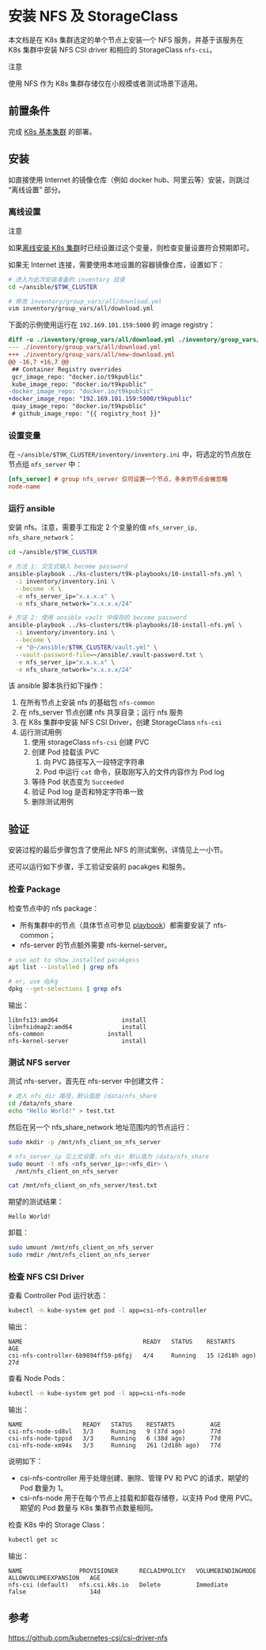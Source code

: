 # 安装 NFS 及 StorageClass

本文档是在 K8s 集群选定的单个节点上安装一个 NFS 服务，并基于该服务在 K8s 集群中安装 NFS CSI driver 和相应的 StorageClass `nfs-csi`。

<aside class="note warning">
<div class="title">注意</div>

使用 NFS 作为 K8s 集群存储仅在小规模或者测试场景下适用。

</aside>

## 前置条件

完成 [K8s 基本集群](../k8s-install.md) 的部署。

## 安装

如直接使用 Internet 的镜像仓库（例如 docker hub、阿里云等）安装，则跳过 “离线设置” 部分。

### 离线设置

<aside class="note">
<div class="title">注意</div>

如果[离线安装 K8s 集群](../../offline/install/k8s.md#安装-k8s-集群)时已经设置过这个变量，则检查变量设置符合预期即可。

</aside>

如果无 Internet 连接，需要使用本地设置的容器镜像仓库，设置如下：

```bash
# 进入为此次安装准备的 inventory 目录
cd ~/ansible/$T9K_CLUSTER

# 修改 inventory/group_vars/all/download.yml
vim inventory/group_vars/all/download.yml
```

下面的示例使用运行在 `192.169.101.159:5000` 的 image registry：

```diff
diff -u ./inventory/group_vars/all/download.yml ./inventory/group_vars/all/new-download.yml
--- ./inventory/group_vars/all/download.yml
+++ ./inventory/group_vars/all/new-download.yml
@@ -16,7 +16,7 @@
 ## Container Registry overrides
 gcr_image_repo: "docker.io/t9kpublic"
 kube_image_repo: "docker.io/t9kpublic"
-docker_image_repo: "docker.io/t9kpublic"
+docker_image_repo: "192.169.101.159:5000/t9kpublic"
 quay_image_repo: "docker.io/t9kpublic"
 # github_image_repo: "{{ registry_host }}"
```



### 设置变量

在 `~/ansible/$T9K_CLUSTER/inventory/inventory.ini` 中，将选定的节点放在节点组 `nfs_server` 中：

```ini
[nfs_server] # group nfs_server 仅可设置一个节点，多余的节点会被忽略
node-name
```


### 运行 ansible

安装 nfs。注意，需要手工指定 2 个变量的值 `nfs_server_ip, nfs_share_network`：

```bash
cd ~/ansible/$T9K_CLUSTER

# 方法 1: 交互式输入 become password
ansible-playbook ../ks-clusters/t9k-playbooks/10-install-nfs.yml \
  -i inventory/inventory.ini \
  --become -K \
  -e nfs_server_ip="x.x.x.x" \
  -e nfs_share_network="x.x.x.x/24"

# 方法 2: 使用 ansible vault 中保存的 become password
ansible-playbook ../ks-clusters/t9k-playbooks/10-install-nfs.yml \
  -i inventory/inventory.ini \
  --become \
  -e "@~/ansible/$T9K_CLUSTER/vault.yml" \
  --vault-password-file=~/ansible/.vault-password.txt \
  -e nfs_server_ip="x.x.x.x" \
  -e nfs_share_network="x.x.x.x/24"
```

该 ansible 脚本执行如下操作：

1. 在所有节点上安装 nfs 的基础包 `nfs-common`
1. 在 nfs_server 节点创建 nfs 共享目录；运行 nfs 服务
1. 在 K8s 集群中安装 NFS CSI Driver，创建 StorageClass `nfs-csi`
1. 运行测试用例
    1. 使用 storageClass `nfs-csi` 创建 PVC
    1. 创建 Pod 挂载该 PVC
        1. 向 PVC 路径写入一段特定字符串
        1. Pod 中运行 `cat` 命令，获取刚写入的文件内容作为 Pod log
    1. 等待 Pod 状态变为 `Succeeded`
    1. 验证 Pod log 是否和特定字符串一致
    1. 删除测试用例

## 验证

安装过程的最后步骤包含了使用此 NFS 的测试案例，详情见上一小节。

还可以运行如下步骤，手工验证安装的 pacakges 和服务。

### 检查 Package

检查节点中的 nfs package：

* 所有集群中的节点（具体节点可参见 <a target="_blank" rel="noopener noreferrer" href="https://github.com/t9k/ks-clusters/blob/master/t9k-playbooks/10-install-nfs.yml#L1">playbook</a>）都需要安装了 nfs-common；
* nfs-server 的节点额外需要 nfs-kernel-server。

```bash
# use apt to show installed pacakgess
apt list --installed | grep nfs

# or, use dpkg
dpkg --get-selections | grep nfs
```

输出：

```console
libnfs13:amd64					install
libnfsidmap2:amd64				install
nfs-common					install
nfs-kernel-server				install
```

### 测试 NFS server

测试 nfs-server，首先在 nfs-server 中创建文件：

```bash
# 进入 nfs_dir 路径，默认值是 /data/nfs_share
cd /data/nfs_share
echo "Hello World!" > test.txt
```

然后在另一个 nfs_share_network 地址范围内的节点运行：

```bash
sudo mkdir -p /mnt/nfs_client_on_nfs_server

# nfs_server_ip 见上文设置，nfs_dir 默认值为 /data/nfs_share
sudo mount -t nfs <nfs_server_ip>:<nfs_dir> \
  /mnt/nfs_client_on_nfs_server

cat /mnt/nfs_client_on_nfs_server/test.txt
```

期望的测试结果：

```console
Hello World!
```

卸载：

```bash
sudo umount /mnt/nfs_client_on_nfs_server
sudo rmdir /mnt/nfs_client_on_nfs_server
```

### 检查 NFS CSI Driver

查看 Controller Pod 运行状态：

```bash
kubectl -n kube-system get pod -l app=csi-nfs-controller
```

输出：

```console
NAME                                  READY   STATUS    RESTARTS         AGE
csi-nfs-controller-6b9894ff59-p6fgj   4/4     Running   15 (2d18h ago)   27d
```

查看 Node Pods：

```bash
kubectl -n kube-system get pod -l app=csi-nfs-node
```

输出：

```console
NAME                 READY   STATUS    RESTARTS          AGE
csi-nfs-node-sd8vl   3/3     Running   9 (37d ago)       77d
csi-nfs-node-tppsd   3/3     Running   6 (38d ago)       77d
csi-nfs-node-xm94s   3/3     Running   261 (2d18h ago)   77d
```

说明如下：

* csi-nfs-controller 用于处理创建、删除、管理 PV 和 PVC 的请求，期望的 Pod 数量为 1。
* csi-nfs-node 用于在每个节点上挂载和卸载存储卷，以支持 Pod 使用 PVC。期望的 Pod 数量与 K8s 集群节点数量相同。

检查 K8s 中的 Storage Class：

```bash
kubectl get sc
```

输出：

```console
NAME                PROVISIONER      RECLAIMPOLICY   VOLUMEBINDINGMODE   ALLOWVOLUMEEXPANSION   AGE
nfs-csi (default)   nfs.csi.k8s.io   Delete          Immediate           false                  14d
```

## 参考

<https://github.com/kubernetes-csi/csi-driver-nfs>
